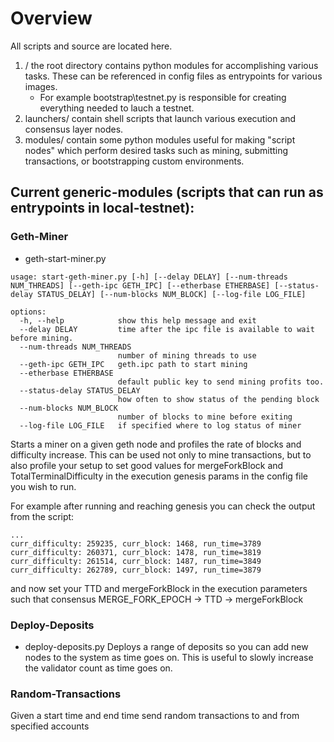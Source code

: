 # Overview
All scripts and source are located here. 
1. / the root directory contains python modules for accomplishing various tasks. These can be referenced in config files as entrypoints for various images.
    - For example bootstrap\testnet.py is responsible for creating everything needed to lauch a testnet.
2. launchers/ contain shell scripts that launch various execution and consensus layer nodes.
3. modules/ contain some python modules useful for making "script nodes" which perform desired tasks such as mining, submitting transactions, or bootstrapping custom environments.

## Current generic-modules (scripts that can run as entrypoints in local-testnet):
### Geth-Miner
- geth-start-miner.py
```
usage: start-geth-miner.py [-h] [--delay DELAY] [--num-threads NUM_THREADS] [--geth-ipc GETH_IPC] [--etherbase ETHERBASE] [--status-delay STATUS_DELAY] [--num-blocks NUM_BLOCK] [--log-file LOG_FILE]

options:
  -h, --help            show this help message and exit
  --delay DELAY         time after the ipc file is available to wait before mining.
  --num-threads NUM_THREADS
                        number of mining threads to use
  --geth-ipc GETH_IPC   geth.ipc path to start mining
  --etherbase ETHERBASE
                        default public key to send mining profits too.
  --status-delay STATUS_DELAY
                        how often to show status of the pending block
  --num-blocks NUM_BLOCK
                        number of blocks to mine before exiting
  --log-file LOG_FILE   if specified where to log status of miner
```
Starts a miner on a given geth node and profiles the rate of blocks and difficulty increase. This can be used not only to mine transactions, but to also profile your setup to set good values for mergeForkBlock and TotalTerminalDifficulty in the execution genesis params in the config file you wish to run. 

For example after running and reaching genesis you can check the output from the script: 
```
...
curr_difficulty: 259235, curr_block: 1468, run_time=3789
curr_difficulty: 260371, curr_block: 1478, run_time=3819
curr_difficulty: 261514, curr_block: 1487, run_time=3849
curr_difficulty: 262789, curr_block: 1497, run_time=3879
```
and now set your TTD and mergeForkBlock in the execution parameters such that consensus MERGE\_FORK\_EPOCH -> TTD -> mergeForkBlock
### Deploy-Deposits
- deploy-deposits.py
Deploys a range of deposits so you can add new nodes to the system as time goes on. This is useful to slowly increase the validator count as time goes on.
### Random-Transactions
Given a start time and end time send random transactions to and from specified accounts

